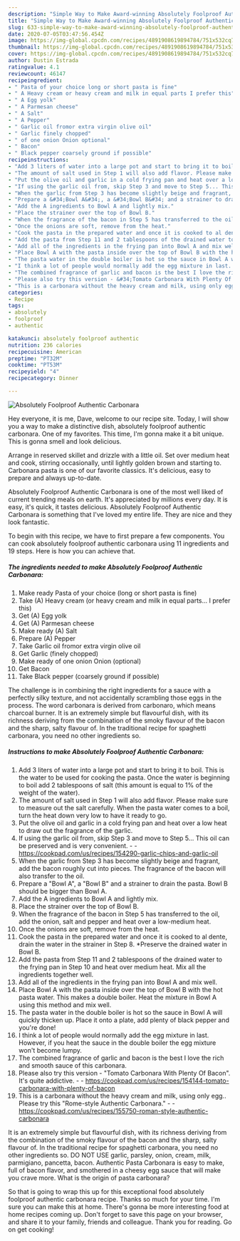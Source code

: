 ```yaml
---
description: "Simple Way to Make Award-winning Absolutely Foolproof Authentic Carbonara"
title: "Simple Way to Make Award-winning Absolutely Foolproof Authentic Carbonara"
slug: 633-simple-way-to-make-award-winning-absolutely-foolproof-authentic-carbonara
date: 2020-07-05T03:47:56.454Z
image: https://img-global.cpcdn.com/recipes/4891908619894784/751x532cq70/absolutely-foolproof-authentic-carbonara-recipe-main-photo.jpg
thumbnail: https://img-global.cpcdn.com/recipes/4891908619894784/751x532cq70/absolutely-foolproof-authentic-carbonara-recipe-main-photo.jpg
cover: https://img-global.cpcdn.com/recipes/4891908619894784/751x532cq70/absolutely-foolproof-authentic-carbonara-recipe-main-photo.jpg
author: Dustin Estrada
ratingvalue: 4.1
reviewcount: 46147
recipeingredient:
- " Pasta of your choice long or short pasta is fine"
- " A Heavy cream or heavy cream and milk in equal parts I prefer this"
- " A Egg yolk"
- " A Parmesan cheese"
- " A Salt"
- " A Pepper"
- " Garlic oil fromor extra virgin olive oil"
- " Garlic finely chopped"
- " of one onion Onion optional"
- " Bacon"
- " Black pepper coarsely ground if possible"
recipeinstructions:
- "Add 3 liters of water into a large pot and start to bring it to boil. This is the water to be used for cooking the pasta. Once the water is beginning to boil add 2 tablespoons of salt (this amount is equal to 1% of the weight of the water)."
- "The amount of salt used in Step 1 will also add flavor. Please make sure to measure out the salt carefully. When the pasta water comes to a boil, turn the heat down very low to have it ready to go."
- "Put the olive oil and garlic in a cold frying pan and heat over a low heat to draw out the fragrance of the garlic."
- "If using the garlic oil from, skip Step 3 and move to Step 5... This oil can be preserved and is very convenient.  https://cookpad.com/us/recipes/154290-garlic-chips-and-garlic-oil"
- "When the garlic from Step 3 has become slightly beige and fragrant, add the bacon roughly cut into pieces. The fragrance of the bacon will also transfer to the oil."
- "Prepare a &#34;Bowl A&#34;, a &#34;Bowl B&#34; and a strainer to drain the pasta. Bowl B should be bigger than Bowl A."
- "Add the A ingredients to Bowl A and lightly mix."
- "Place the strainer over the top of Bowl B."
- "When the fragrance of the bacon in Step 5 has transferred to the oil, add the onion, salt and pepper and heat over a low-medium heat."
- "Once the onions are soft, remove from the heat."
- "Cook the pasta in the prepared water and once it is cooked to al dente, drain the water in the strainer in Step 8. *Preserve the drained water in Bowl B."
- "Add the pasta from Step 11 and 2 tablespoons of the drained water to the frying pan in Step 10 and heat over medium heat. Mix all the ingredients together well."
- "Add all of the ingredients in the frying pan into Bowl A and mix well."
- "Place Bowl A with the pasta inside over the top of Bowl B with the hot pasta water. This makes a double boiler. Heat the mixture in Bowl A using this method and mix well."
- "The pasta water in the double boiler is hot so the sauce in Bowl A will quickly thicken up. Place it onto a plate, add plenty of black pepper and you&#39;re done!"
- "I think a lot of people would normally add the egg mixture in last. However, if you heat the sauce in the double boiler the egg mixture won&#39;t become lumpy."
- "The combined fragrance of garlic and bacon is the best I love the rich and smooth sauce of this carbonara."
- "Please also try this version - &#34;Tomato Carbonara With Plenty Of Bacon&#34;. It&#39;s quite addictive.  https://cookpad.com/us/recipes/154144-tomato-carbonara-with-plenty-of-bacon"
- "This is a carbonara without the heavy cream and milk, using only egg.. Please try this &#34;Rome-style Authentic Carbonara.&#34;  https://cookpad.com/us/recipes/155750-roman-style-authentic-carbonara"
categories:
- Recipe
tags:
- absolutely
- foolproof
- authentic

katakunci: absolutely foolproof authentic 
nutrition: 236 calories
recipecuisine: American
preptime: "PT32M"
cooktime: "PT53M"
recipeyield: "4"
recipecategory: Dinner

---
```



![Absolutely Foolproof Authentic Carbonara](https://img-global.cpcdn.com/recipes/4891908619894784/751x532cq70/absolutely-foolproof-authentic-carbonara-recipe-main-photo.jpg)

Hey everyone, it is me, Dave, welcome to our recipe site. Today, I will show you a way to make a distinctive dish, absolutely foolproof authentic carbonara. One of my favorites. This time, I'm gonna make it a bit unique. This is gonna smell and look delicious.

Arrange in reserved skillet and drizzle with a little oil. Set over medium heat and cook, stirring occasionally, until lightly golden brown and starting to. Carbonara pasta is one of our favorite classics. It&#39;s delicious, easy to prepare and always up-to-date.

Absolutely Foolproof Authentic Carbonara is one of the most well liked of current trending meals on earth. It's appreciated by millions every day. It is easy, it's quick, it tastes delicious. Absolutely Foolproof Authentic Carbonara is something that I've loved my entire life. They are nice and they look fantastic.


To begin with this recipe, we have to first prepare a few components. You can cook absolutely foolproof authentic carbonara using 11 ingredients and 19 steps. Here is how you can achieve that.

<!--inarticleads1-->

##### The ingredients needed to make Absolutely Foolproof Authentic Carbonara:

1. Make ready  Pasta of your choice (long or short pasta is fine)
1. Take  (A) Heavy cream (or heavy cream and milk in equal parts... I prefer this)
1. Get  (A) Egg yolk
1. Get  (A) Parmesan cheese
1. Make ready  (A) Salt
1. Prepare  (A) Pepper
1. Take  Garlic oil fromor extra virgin olive oil
1. Get  Garlic (finely chopped)
1. Make ready  of one onion Onion (optional)
1. Get  Bacon
1. Take  Black pepper (coarsely ground if possible)


The challenge is in combining the right ingredients for a sauce with a perfectly silky texture, and not accidentally scrambling those eggs in the process. The word carbonara is derived from carbonaro, which means charcoal burner. It is an extremely simple but flavourful dish, with its richness deriving from the combination of the smoky flavour of the bacon and the sharp, salty flavour of. In the traditional recipe for spaghetti carbonara, you need no other ingredients so. 

<!--inarticleads2-->

##### Instructions to make Absolutely Foolproof Authentic Carbonara:

1. Add 3 liters of water into a large pot and start to bring it to boil. This is the water to be used for cooking the pasta. Once the water is beginning to boil add 2 tablespoons of salt (this amount is equal to 1% of the weight of the water).
1. The amount of salt used in Step 1 will also add flavor. Please make sure to measure out the salt carefully. When the pasta water comes to a boil, turn the heat down very low to have it ready to go.
1. Put the olive oil and garlic in a cold frying pan and heat over a low heat to draw out the fragrance of the garlic.
1. If using the garlic oil from, skip Step 3 and move to Step 5... This oil can be preserved and is very convenient. -  - https://cookpad.com/us/recipes/154290-garlic-chips-and-garlic-oil
1. When the garlic from Step 3 has become slightly beige and fragrant, add the bacon roughly cut into pieces. The fragrance of the bacon will also transfer to the oil.
1. Prepare a &#34;Bowl A&#34;, a &#34;Bowl B&#34; and a strainer to drain the pasta. Bowl B should be bigger than Bowl A.
1. Add the A ingredients to Bowl A and lightly mix.
1. Place the strainer over the top of Bowl B.
1. When the fragrance of the bacon in Step 5 has transferred to the oil, add the onion, salt and pepper and heat over a low-medium heat.
1. Once the onions are soft, remove from the heat.
1. Cook the pasta in the prepared water and once it is cooked to al dente, drain the water in the strainer in Step 8. *Preserve the drained water in Bowl B.
1. Add the pasta from Step 11 and 2 tablespoons of the drained water to the frying pan in Step 10 and heat over medium heat. Mix all the ingredients together well.
1. Add all of the ingredients in the frying pan into Bowl A and mix well.
1. Place Bowl A with the pasta inside over the top of Bowl B with the hot pasta water. This makes a double boiler. Heat the mixture in Bowl A using this method and mix well.
1. The pasta water in the double boiler is hot so the sauce in Bowl A will quickly thicken up. Place it onto a plate, add plenty of black pepper and you&#39;re done!
1. I think a lot of people would normally add the egg mixture in last. However, if you heat the sauce in the double boiler the egg mixture won&#39;t become lumpy.
1. The combined fragrance of garlic and bacon is the best I love the rich and smooth sauce of this carbonara.
1. Please also try this version - &#34;Tomato Carbonara With Plenty Of Bacon&#34;. It&#39;s quite addictive. -  - https://cookpad.com/us/recipes/154144-tomato-carbonara-with-plenty-of-bacon
1. This is a carbonara without the heavy cream and milk, using only egg.. Please try this &#34;Rome-style Authentic Carbonara.&#34; -  - https://cookpad.com/us/recipes/155750-roman-style-authentic-carbonara


It is an extremely simple but flavourful dish, with its richness deriving from the combination of the smoky flavour of the bacon and the sharp, salty flavour of. In the traditional recipe for spaghetti carbonara, you need no other ingredients so. DO NOT USE garlic, parsley, onion, cream, milk, parmigiano, pancetta, bacon. Authentic Pasta Carbonara is easy to make, full of bacon flavor, and smothered in a cheesy egg sauce that will make you crave more. What is the origin of pasta carbonara? 

So that is going to wrap this up for this exceptional food absolutely foolproof authentic carbonara recipe. Thanks so much for your time. I'm sure you can make this at home. There's gonna be more interesting food at home recipes coming up. Don't forget to save this page on your browser, and share it to your family, friends and colleague. Thank you for reading. Go on get cooking!
